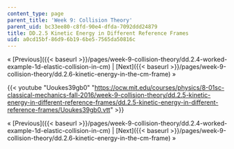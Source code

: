 ```yaml
---
content_type: page
parent_title: 'Week 9: Collision Theory'
parent_uid: bc33ee80-c8fd-90e4-dfda-7092ddd24879
title: DD.2.5 Kinetic Energy in Different Reference Frames
uid: a0cd15bf-86d9-6b19-6be5-7565da50816c
---
```


« [Previous]({{< baseurl >}}/pages/week-9-collision-theory/dd.2.4-worked-example-1d-elastic-collision-in-cm) | [Next]({{< baseurl >}}/pages/week-9-collision-theory/dd.2.6-kinetic-energy-in-the-cm-frame) »

{{< youtube "Uoukes39gb0" "https://ocw.mit.edu/courses/physics/8-01sc-classical-mechanics-fall-2016/week-9-collision-theory/dd.2.5-kinetic-energy-in-different-reference-frames/dd.2.5-kinetic-energy-in-different-reference-frames/Uoukes39gb0.vtt" >}}

« [Previous]({{< baseurl >}}/pages/week-9-collision-theory/dd.2.4-worked-example-1d-elastic-collision-in-cm) | [Next]({{< baseurl >}}/pages/week-9-collision-theory/dd.2.6-kinetic-energy-in-the-cm-frame) »